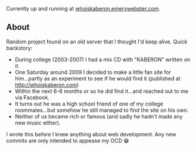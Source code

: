 Currently up and running at [whoiskaberon.emerywebster.com](http://whoiskaberon.emerywebster.com).

## About

Random project found on an old server that I thought I'd keep alive. Quick backstory:

- During college (2003-2007) I had a mix CD with "KABERON" written on it.
- One Saturday around 2009 I decided to make a little fan site for him...partly as an experiment to see if he would find it (published at http://whoiskaberon.com)
- Within the next 6-8 months or so he did find it...and reached out to me via Facebook. 
- It turns out he was a high school friend of one of my college roommates...but somehow he still managed to find the site on his own.
- Neither of us became rich or famous (and sadly he hadn't made any new music either).

I wrote this before I knew anything about web development. Any new commits are only intended to appease my OCD :grin: